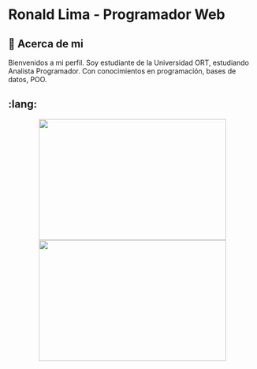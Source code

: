 # **Ronald Lima - Programador Web**

## :memo: **Acerca de mi**

Bienvenidos a mi perfil.
Soy estudiante de la Universidad ORT, estudiando Analista Programador.
Con conocimientos en programación, bases de datos, POO.
## :lang:
<p align=center>
    <a href="https://github.com/anuraghazra/github-readme-stats" title="Go to Source">
        <img height=245 width=380 align="center" src="https://github-readme-stats.vercel.app/api?username=Dlanor91&show_icons=true&theme=tokyonight">
    </a>
    <a href="https://github.com/anuraghazra/github-readme-stats">
<img height=245  width=380 align="center" src="https://github-readme-stats.vercel.app/api/top-langs/?username=Dlanor91&hide=css&title_color=2aa889&text_color=99d1ce&icon_color=2bbc8a&bg_color=0c1014&langs_count=8&layout=compact" />
    </a>
</p>
